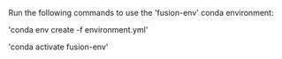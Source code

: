 Run the following commands to use the 'fusion-env' conda environment:

'conda env create -f environment.yml'

'conda activate fusion-env'

